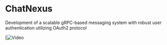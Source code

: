 # ChatNexus
Development of a scalable gRPC-based messaging system with robust user authentication utilizing OAuth2 protocol

[![Video](https://www.youtube.com/watch?v=gq852Cxr980)
